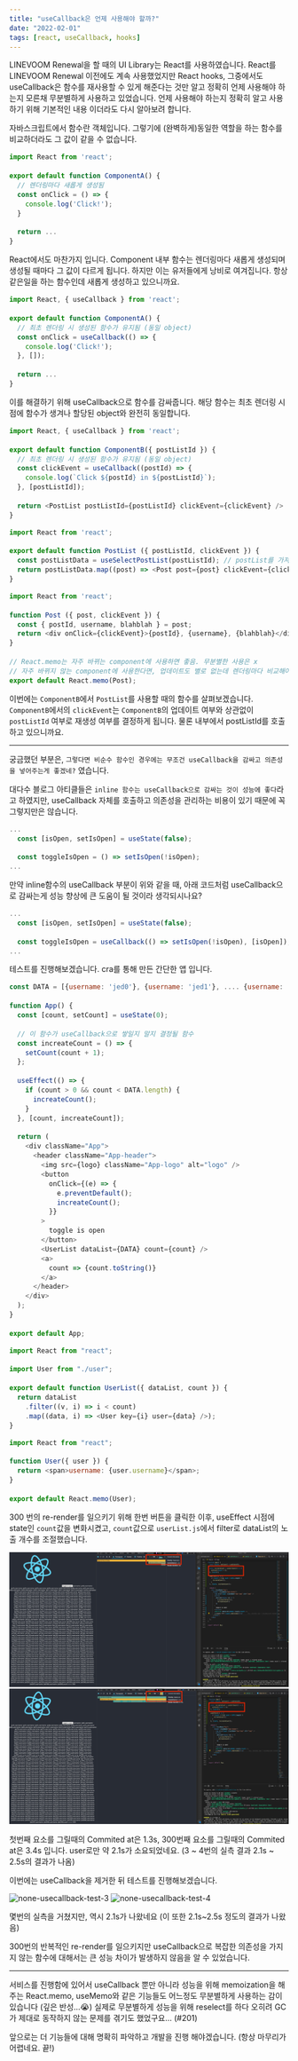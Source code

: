 ```yaml
---
title: "useCallback은 언제 사용해야 할까?"
date: "2022-02-01"
tags: [react, useCallback, hooks]
---
```


LINEVOOM Renewal을 할 때의 UI Library는 React를 사용하였습니다. React를 LINEVOOM Renewal 이전에도 계속 사용했었지만 React hooks, 그중에서도 useCallback은 함수를 재사용할 수 있게 해준다는 것만 알고 정확히 언제 사용해야 하는지 모른채 무분별하게 사용하고 있었습니다.
언제 사용해야 하는지 정확히 알고 사용하기 위해 기본적인 내용 이더라도 다시 알아보려 합니다.

자바스크립트에서 함수란 객체입니다. 그렇기에 (완벽하게)동일한 역할을 하는 함수를 비교하더라도 그 값이 같을 수 없습니다.

```js
import React from 'react';

export default function ComponentA() {
  // 렌더링마다 새롭게 생성됨
  const onClick = () => {
    console.log('Click!');
  }

  return ...
}
```

React에서도 마찬가지 입니다. Component 내부 함수는 렌더링마다 새롭게 생성되며 생성될 때마다 그 값이 다르게 됩니다.
하지만 이는 유저들에게 낭비로 여겨집니다. 항상 같은일을 하는 함수인데 새롭게 생성하고 있으니까요.

```js
import React, { useCallback } from 'react';

export default function ComponentA() {
  // 최초 렌더링 시 생성된 함수가 유지됨 (동일 object)
  const onClick = useCallback(() => {
    console.log('Click!');
  }, []);

  return ...
}
```

이를 해결하기 위해 useCallback으로 함수를 감싸줍니다. 해당 함수는 최초 렌더링 시점에 함수가 생겨나 할당된 object와 완전히 동일합니다.

```js
import React, { useCallback } from 'react';

export default function ComponentB({ postListId }) {
  // 최초 렌더링 시 생성된 함수가 유지됨 (동일 object)
  const clickEvent = useCallback((postId) => {
    console.log(`Click ${postId} in ${postListId}`);
  }, [postListId]);

  return <PostList postListId={postListId} clickEvent={clickEvent} />
}
```

```js
import React from 'react';

export default function PostList ({ postListId, clickEvent }) {
  const postListData = useSelectPostList(postListId); // postList를 가져오는 selector
  return postListData.map((post) => <Post post={post} clickEvent={clickEvent} />);
}
```

```js
import React from 'react';

function Post ({ post, clickEvent }) {
  const { postId, username, blahblah } = post;
  return <div onClick={clickEvent}>{postId}, {username}, {blahblah}</div>;
}

// React.memo는 자주 바뀌는 component에 사용하면 좋음. 무분별한 사용은 x
// 자주 바뀌지 않는 component에 사용한다면, 업데이트도 별로 없는데 렌더링마다 비교해야되는 귀찮은 일이 생김.
export default React.memo(Post);
```

이번에는 `ComponentB`에서 `PostList`를 사용할 때의 함수를 살펴보겠습니다. `ComponentB`에서의 `clickEvent`는 `ComponentB`의 업데이트 여부와 상관없이 `postListId` 여부로 재생성 여부를 결정하게 됩니다. 물론 내부에서 postListId를 호출하고 있으니까요.

---

궁금했던 부분은, `그렇다면 비순수 함수인 경우에는 무조건 useCallback을 감싸고 의존성을 넣어주는게 좋겠네?` 였습니다.

대다수 블로그 아티클들은 `inline 함수는 useCallback으로 감싸는 것이 성능에 좋다`라고 하였지만, useCallback 자체를 호출하고 의존성을 관리하는 비용이 있기 때문에 꼭 그렇지만은 않습니다.

```js
...
  const [isOpen, setIsOpen] = useState(false);

  const toggleIsOpen = () => setIsOpen(!isOpen);
...
```

만약 inline함수의 useCallback 부분이 위와 같을 때, 아래 코드처럼 useCallback으로 감싸는게 성능 향상에 큰 도움이 될 것이라 생각되시나요?

```js
...
  const [isOpen, setIsOpen] = useState(false);

  const toggleIsOpen = useCallback(() => setIsOpen(!isOpen), [isOpen]);
...
```

테스트를 진행해보겠습니다. cra를 통해 만든 간단한 앱 입니다.

```js
const DATA = [{username: 'jed0'}, {username: 'jed1'}, .... {username: 'jed299'}]; // 300개의 데이터

function App() {
  const [count, setCount] = useState(0);

  // 이 함수가 useCallback으로 쌓일지 말지 결정될 함수
  const increateCount = () => {
    setCount(count + 1);
  };

  useEffect(() => {
    if (count > 0 && count < DATA.length) {
      increateCount();
    }
  }, [count, increateCount]);

  return (
    <div className="App">
      <header className="App-header">
        <img src={logo} className="App-logo" alt="logo" />
        <button
          onClick={(e) => {
            e.preventDefault();
            increateCount();
          }}
        >
          toggle is open
        </button>
        <UserList dataList={DATA} count={count} />
        <a>
          count => {count.toString()}
        </a>
      </header>
    </div>
  );
}

export default App;
```

```js
import React from "react";

import User from "./user";

export default function UserList({ dataList, count }) {
  return dataList
    .filter((v, i) => i < count)
    .map((data, i) => <User key={i} user={data} />);
}
```

```js
import React from "react";

function User({ user }) {
  return <span>username: {user.username}</span>;
}

export default React.memo(User);
```

300 번의 re-render를 일으키기 위해 한번 버튼을 클릭한 이후, useEffect 시점에 state인 `count`값을 변화시켰고, `count`값으로 `userList.js`에서 filter로 dataList의 노출 개수를 조절했습니다.

![usecallback-test-1](./usecallback-test-1.jpg)
![usecallback-test-2](./usecallback-test-2.jpg)

첫번째 요소를 그릴때의 Commited at은 1.3s, 300번째 요소를 그릴때의 Commited at은 3.4s 입니다. user로만 약 2.1s가 소요되었네요. (3 ~ 4번의 실측 결과 2.1s ~ 2.5s의 결과가 나옴)

이번에는 useCallback을 제거한 뒤 테스트를 진행해보겠습니다.

![none-usecallback-test-3](./none-usecallback-test-3.jpg)
![none-usecallback-test-4](./none-usecallback-test-4.jpg)

몇번의 실측을 거쳤지만, 역시 2.1s가 나왔네요 (이 또한 2.1s~2.5s 정도의 결과가 나왔음)

300번의 반복적인 re-render를 일으키지만 useCallback으로 복잡한 의존성을 가지지 않는 함수에 대해서는 큰 성능 차이가 발생하지 않음을 알 수 있었습니다.

---

서비스를 진행함에 있어서 useCallback 뿐만 아니라 성능을 위해 memoization을 해주는 React.memo, useMemo와 같은 기능들도 어느정도 무분별하게 사용하는 감이 있습니다 (깊은 반성...😭) 실제로 무분별하게 성능을 위해 reselect를 하다 오히려 GC가 제대로 동작하지 않는 문제를 겪기도 했었구요... (#201)

앞으로는 더 기능들에 대해 명확히 파악하고 개발을 진행 해야겠습니다. (항상 마무리가 어렵네요. 끝!)